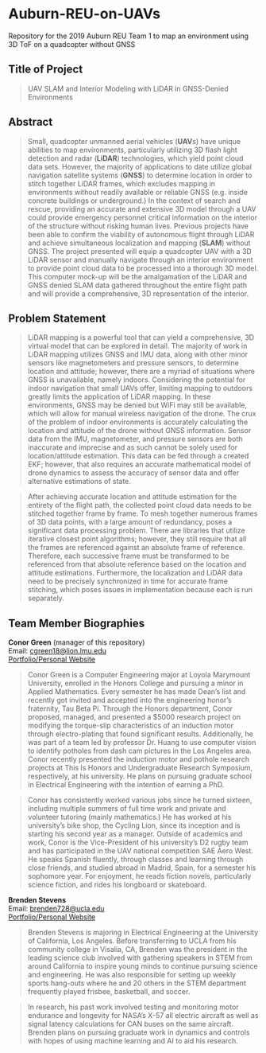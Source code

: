 # Auburn-REU-on-UAVs
Repository for the 2019 Auburn REU Team 1 to map an environment using 3D ToF on a quadcopter without GNSS

## Title of Project
> UAV SLAM and Interior Modeling with LiDAR in GNSS-Denied Environments

## Abstract
>   Small, quadcopter unmanned aerial vehicles (**UAV**s) have unique abilities to map environments, particularly utilizing 3D flash light detection and radar (**LiDAR**) technologies, which yield point cloud data sets. However, the majority of applications to date utilize global navigation satellite systems (**GNSS**) to determine location in order to stitch together LiDAR frames, which excludes mapping in environments without readily available or reliable GNSS (e.g. inside concrete buildings or underground.) In the context of search and rescue, providing an accurate and extensive 3D model through a UAV could provide emergency personnel critical information on the interior of the structure without risking human lives. Previous projects have been able to confirm the viability of autonomous flight through LiDAR and achieve simultaneous localization and mapping (**SLAM**) without GNSS. The project presented will equip a quadcopter UAV with a 3D LiDAR sensor and manually navigate through an interior environment to provide point cloud data to be processed into a thorough 3D model. This computer mock-up will be the amalgamation of the LiDAR and GNSS denied SLAM data gathered throughout the entire flight path and will provide a comprehensive, 3D representation of the interior.

## Problem Statement
>   LiDAR mapping is a powerful tool that can yield a comprehensive, 3D virtual model that can be explored in detail. The majority of work in LiDAR mapping utilizes GNSS and IMU data, along with other minor sensors like magnetometers and pressure sensors, to determine location and attitude; however, there are a myriad of situations where GNSS is unavailable, namely indoors. Considering the potential for indoor navigation that small UAVs offer, limiting mapping to outdoors greatly limits the application of LiDAR mapping. In these environments, GNSS may be denied but WiFi may still be available, which will allow for manual wireless navigation of the drone. The crux of the problem of indoor environments is accurately calculating the location and attitude of the drone without GNSS information. Sensor data from the IMU, magnetometer, and pressure sensors are both inaccurate and imprecise and as such cannot be solely used for location/attitude estimation. This data can be fed through a created EKF; however, that also requires an accurate mathematical model of drone dynamics to assess the accuracy of sensor data and offer alternative estimations of state. 

>   After achieving accurate location and attitude estimation for the entirety of the flight path, the collected point cloud data needs to be stitched together frame by frame. To mesh together numerous frames of 3D data points, with a large amount of redundancy, poses a significant data processing problem. There are libraries that utilize iterative closest point algorithms; however, they still require that all the frames are referenced against an absolute frame of reference. Therefore, each successive frame must be transformed to be referenced from that absolute reference based on the location and attitude estimations. Furthermore, the localization and LiDAR data need to be precisely synchronized in time for accurate frame stitching, which poses issues in implementation because each is run separately.


## Team Member Biographies
**Conor Green** (manager of this repository)\
Email: cgreen18@lion.lmu.edu\
[Portfolio/Personal Website](https://greenpage.lmu.build)

> Conor Green is a Computer Engineering major at Loyola Marymount University, enrolled in the Honors College and pursuing a minor in Applied Mathematics. Every semester he has made Dean’s list and recently got invited and accepted into the engineering honor’s fraternity, Tau Beta Pi. Through the Honors department, Conor proposed, managed, and presented a $5000 research project on modifying the torque-slip characteristics of an induction motor through electro-plating that found significant results. Additionally, he was part of a team led by professor Dr. Huang to use computer vision to identify potholes from dash cam pictures in the Los Angeles area. Conor recently presented the induction motor and pothole research projects at This Is Honors and Undergraduate Research Symposium, respectively, at his university. He plans on pursuing graduate school in Electrical Engineering with the intention of earning a PhD.

> Conor has consistently worked various jobs since he turned sixteen, including multiple summers of full time work and private and volunteer tutoring (mainly mathematics.) He has worked at his university’s bike shop, the Cycling Lion, since its inception and is starting his second year as a manager. Outside of academics and work, Conor is the Vice-President of his university’s D2 rugby team and has participated in the UAV national competition SAE Aero West. He speaks Spanish fluently, through classes and learning through close friends, and studied abroad in Madrid, Spain, for a semester his sophomore year. For enjoyment, he reads fiction novels, particularly science fiction, and rides his longboard or skateboard.


**Brenden Stevens**\
Email: brenden728@ucla.edu\
[Portfolio/Personal Website](https://brenden728.wixsite.com/sbrenden)

> Brenden Stevens is majoring in Electrical Engineering at the University of California, Los Angeles. Before transferring to UCLA from his community college in Visalia, CA, Brenden was the president in the leading science club involved with gathering speakers in STEM from around California to inspire young minds to continue pursuing science and engineering. He was also responsible for setting up weekly sports hang-outs where he and 20 others in the STEM department frequently played frisbee, basketball, and soccer. 

> In research, his past work involved testing and monitoring motor endurance and longevity for NASA’s X-57 all electric aircraft as well as signal latency calculations for CAN buses on the same aircraft. Brenden plans on pursuing graduate work in dynamics and controls with hopes of using machine learning and AI to aid his research. 
